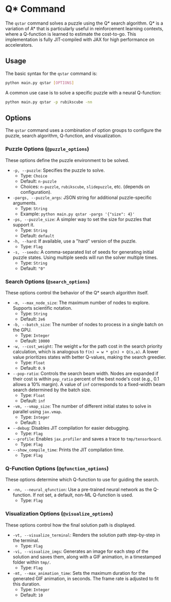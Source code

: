 # Q\* Command

The `qstar` command solves a puzzle using the Q\* search algorithm. Q\* is a variation of A\* that is particularly useful in reinforcement learning contexts, where a Q-function is learned to estimate the cost-to-go. This implementation is fully JIT-compiled with JAX for high performance on accelerators.

## Usage

The basic syntax for the `qstar` command is:

```bash
python main.py qstar [OPTIONS]
```

A common use case is to solve a specific puzzle with a neural Q-function:

```bash
python main.py qstar -p rubikscube -nn
```

## Options

The `qstar` command uses a combination of option groups to configure the puzzle, search algorithm, Q-function, and visualization.

### Puzzle Options (`@puzzle_options`)

These options define the puzzle environment to be solved.

-   `-p, --puzzle`: Specifies the puzzle to solve.
    -   Type: `Choice`
    -   Default: `n-puzzle`
    -   Choices: `n-puzzle`, `rubikscube`, `slidepuzzle`, etc. (depends on configuration).
-   `-pargs, --puzzle_args`: JSON string for additional puzzle-specific arguments.
    -   Type: `String`
    -   Example: `python main.py qstar -pargs '{"size": 4}'`
-   `-ps, --puzzle_size`: A simpler way to set the size for puzzles that support it.
    -   Type: `String`
    -   Default: `default`
-   `-h, --hard`: If available, use a "hard" version of the puzzle.
    -   Type: `Flag`
-   `-s, --seeds`: A comma-separated list of seeds for generating initial puzzle states. Using multiple seeds will run the solver multiple times.
    -   Type: `String`
    -   Default: `"0"`

### Search Options (`@search_options`)

These options control the behavior of the Q\* search algorithm itself.

-   `-m, --max_node_size`: The maximum number of nodes to explore. Supports scientific notation.
    -   Type: `String`
    -   Default: `2e6`
-   `-b, --batch_size`: The number of nodes to process in a single batch on the GPU.
    -   Type: `Integer`
    -   Default: `10000`
-   `-w, --cost_weight`: The weight `w` for the path cost in the search priority calculation, which is analogous to `f(n) = w * g(n) + Q(s,a)`. A lower value prioritizes states with better Q-values, making the search greedier.
    -   Type: `Float`
    -   Default: `0.9`
-   `--pop-ratio`: Controls the search beam width. Nodes are expanded if their cost is within `pop_ratio` percent of the best node's cost (e.g., 0.1 allows a 10% margin). A value of `inf` corresponds to a fixed-width beam search determined by the batch size.
    -   Type: `Float`
    -   Default: `inf`
-   `-vm, --vmap_size`: The number of different initial states to solve in parallel using `jax.vmap`.
    -   Type: `Integer`
    -   Default: `1`
-   `--debug`: Disables JIT compilation for easier debugging.
    -   Type: `Flag`
-   `--profile`: Enables `jax.profiler` and saves a trace to `tmp/tensorboard`.
    -   Type: `Flag`
-   `--show_compile_time`: Prints the JIT compilation time.
    -   Type: `Flag`

### Q-Function Options (`@qfunction_options`)

These options determine which Q-function to use for guiding the search.

-   `-nn, --neural_qfunction`: Use a pre-trained neural network as the Q-function. If not set, a default, non-ML Q-function is used.
    -   Type: `Flag`

### Visualization Options (`@visualize_options`)

These options control how the final solution path is displayed.

-   `-vt, --visualize_terminal`: Renders the solution path step-by-step in the terminal.
    -   Type: `Flag`
-   `-vi, --visualize_imgs`: Generates an image for each step of the solution and saves them, along with a GIF animation, in a timestamped folder within `tmp/`.
    -   Type: `Flag`
-   `-mt, --max_animation_time`: Sets the maximum duration for the generated GIF animation, in seconds. The frame rate is adjusted to fit this duration.
    -   Type: `Integer`
    -   Default: `10`
